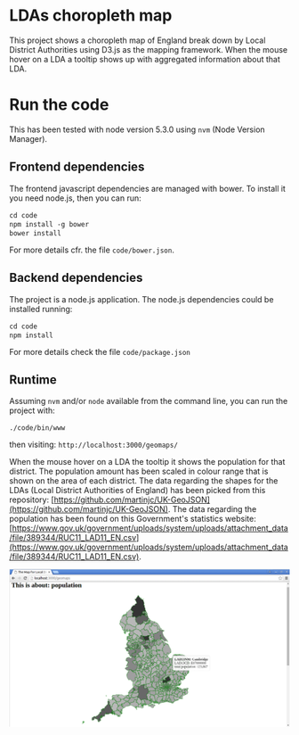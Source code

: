 # LDAs choropleth map

This project shows a choropleth map of England break down by Local District Authorities using D3.js as the mapping framework. 
When the mouse hover on a LDA a tooltip shows up with aggregated information about that LDA.

# Run the code

This has been tested with node version 5.3.0 using `nvm` (Node Version Manager).

## Frontend dependencies

The frontend javascript dependencies are managed with bower. To install it you need node.js, then you can run:

```
cd code
npm install -g bower
bower install
```
For more details cfr. the file `code/bower.json`.

## Backend dependencies

The project is a node.js application. The node.js dependencies could be installed running:
```
cd code
npm install
```
For more details check the file `code/package.json`

## Runtime

Assuming `nvm` and/or `node` available from the command line, you can run the project with:
```
./code/bin/www
```
then visiting: `http://localhost:3000/geomaps/`

When the mouse hover on a LDA the tooltip it shows the population for that district.
The population amount has been scaled in colour range that is shown on the area of each district.
The data regarding the shapes for the LDAs (Local District Authorities of England) has been picked from this repository: [https://github.com/martinjc/UK-GeoJSON](https://github.com/martinjc/UK-GeoJSON).
The data regarding the population has been found on this Government's statistics website: [https://www.gov.uk/government/uploads/system/uploads/attachment_data/file/389344/RUC11_LAD11_EN.csv](https://www.gov.uk/government/uploads/system/uploads/attachment_data/file/389344/RUC11_LAD11_EN.csv).

![D3.js choroplet map with tooltip showing aggregated data](doc/2016-01-10_18:57:05_Tooltip.png)

